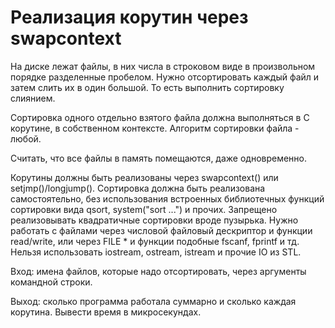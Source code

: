 # Реализация корутин через swapcontext

На диске лежат файлы, в них числа в строковом виде в произвольном
порядке разделенные пробелом. Нужно отсортировать каждый файл и
затем слить их в один большой. То есть выполнить сортировку
слиянием.

Сортировка одного отдельно взятого файла должна выполняться в
С корутине, в собственном контексте. Алгоритм сортировки файла -
любой.

Считать, что все файлы в память помещаются, даже одновременно.

Корутины должны быть реализованы через swapcontext() или
setjmp()/longjump(). Сортировка должна быть реализована
самостоятельно, без использования встроенных библиотечных функций
сортировки вида qsort, system("sort ...") и прочих. Запрещено
реализовывать квадратичные сортировки вроде пузырька. Нужно
работать с файлами через числовой файловый дескриптор и функции
read/write, или через FILE * и функции подобные fscanf, fprintf и
тд. Нельзя использовать iostream, ostream, istream и прочие IO из
STL.

Вход: имена файлов, которые надо отсортировать, через аргументы
командной строки.

Выход: сколько программа работала суммарно и сколько каждая
корутина. Вывести время в микросекундах.